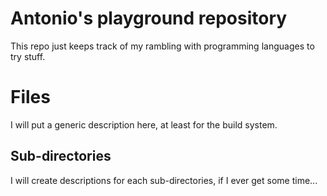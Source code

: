# Antonio's playground repository

This repo just keeps track of my rambling with programming languages
to try stuff.

# Files

I will put a generic description here, at least for the build system.

## Sub-directories

I will create descriptions for each sub-directories, if I ever get
some time...
